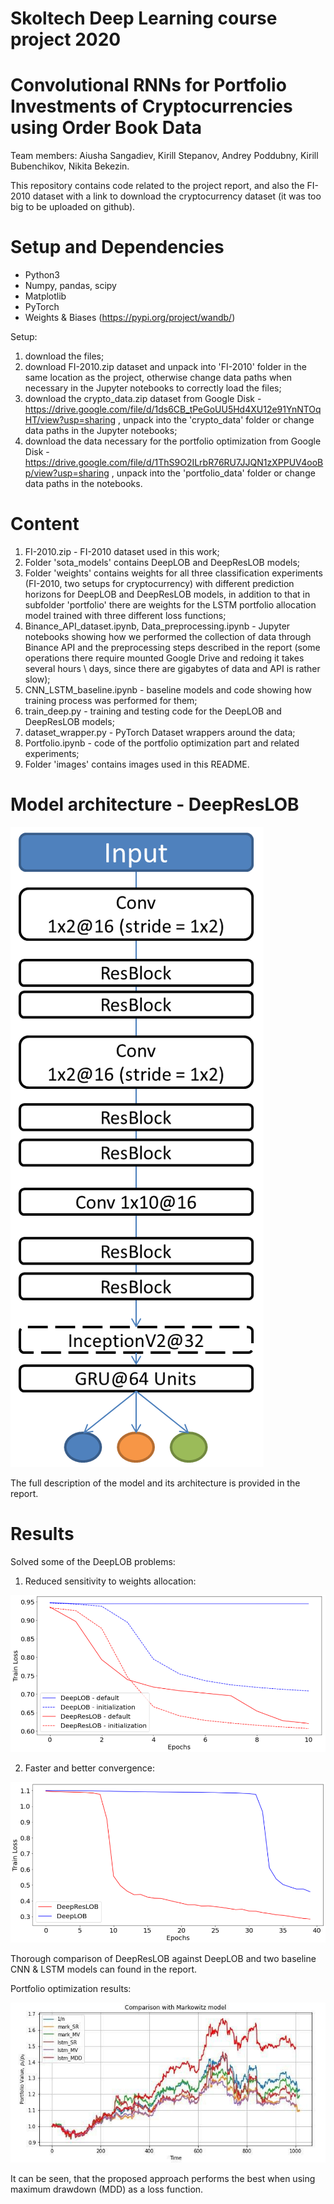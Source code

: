 # Skoltech Deep Learning course project 2020
# Convolutional RNNs for Portfolio Investments of Cryptocurrencies using Order Book Data

Team members: Aiusha Sangadiev, Kirill Stepanov, Andrey Poddubny, Kirill Bubenchikov, Nikita Bekezin.

This repository contains code related to the project report, and also the FI-2010 dataset with a link to download the cryptocurrency dataset (it was too big to be uploaded on github).

# Setup and Dependencies

+ Python3
+ Numpy, pandas, scipy
+ Matplotlib
+ PyTorch
+ Weights & Biases (https://pypi.org/project/wandb/)

Setup:
1) download the files;
2) download FI-2010.zip dataset and unpack into 'FI-2010' folder in the same location as the project, otherwise change data paths when necessary in the Jupyter notebooks to correctly load the files;
3) download the crypto_data.zip dataset from Google Disk - https://drive.google.com/file/d/1ds6CB_tPeGoUU5Hd4XU12e91YnNTOqHT/view?usp=sharing , unpack into the 'crypto_data' folder or change data paths in the Jupyter notebooks;
4) download the data necessary for the portfolio optimization from Google Disk - https://drive.google.com/file/d/1ThS9O2ILrbR76RU7JJQN1zXPPUV4ooBp/view?usp=sharing , unpack into the 'portfolio_data' folder or change data paths in the notebooks.

# Content

1) FI-2010.zip - FI-2010 dataset used in this work;
2) Folder 'sota_models' contains DeepLOB and DeepResLOB models;
3) Folder 'weights' contains weights for all three classification experiments (FI-2010, two setups for cryptocurrency) with different prediction horizons for DeepLOB and DeepResLOB models, in addition to that in subfolder 'portfolio' there are weights for the LSTM portfolio allocation model trained with three different loss functions;
4) Binance_API_dataset.ipynb, Data_preprocessing.ipynb - Jupyter notebooks showing how we performed the collection of data through Binance API and the preprocessing steps described in the report (some operations there require mounted Google Drive and redoing it takes several hours \ days, since there are gigabytes of data and API is rather slow);
5) CNN_LSTM_baseline.ipynb - baseline models and code showing how training process was performed for them;
6) train_deep.py - training and testing code for the DeepLOB and DeepResLOB models;
7) dataset_wrapper.py - PyTorch Dataset wrappers around the data;
8) Portfolio.ipynb - code of the portfolio optimization part and related experiments;
9) Folder 'images' contains images used in this README.

# Model architecture - DeepResLOB

![](/images/deep_res_lob.png)

The full description of the model and its architecture is provided in the report.

# Results

Solved some of the DeepLOB problems:
1) Reduced sensitivity to weights allocation:

![](/images/exp1.PNG)

2) Faster and better convergence:

![](/images/exp2.PNG)

Thorough comparison of DeepResLOB against DeepLOB and two baseline CNN & LSTM models can found in the report.

Portfolio optimization results:

![](/images/ready_markowitz.jpg)

It can be seen, that the proposed approach performs the best when using maximum drawdown (MDD) as a loss function.
